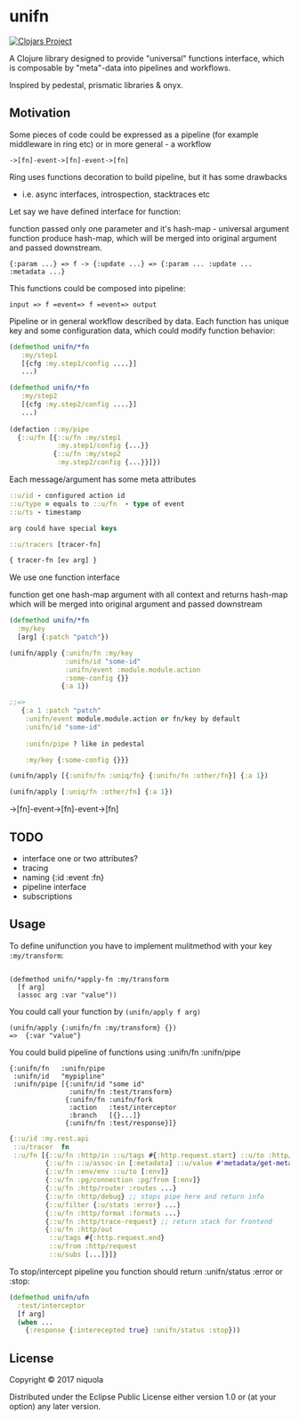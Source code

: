 # unifn

[![Clojars Project](https://img.shields.io/clojars/v/unifn.svg)](https://clojars.org/unifn)

A Clojure library designed to provide "universal"
functions interface, which is composable by "meta"-data
into pipelines and workflows. 

Inspired by pedestal, prismatic libraries & onyx.


## Motivation

Some pieces of code could be expressed 
as a pipeline (for example middleware in ring etc) or in more 
general - a workflow


```
->[fn]-event->[fn]-event->[fn]

```

Ring uses functions decoration to build pipeline, but it has some drawbacks
- i.e. async interfaces, introspection, stacktraces etc

Let say we have defined interface for function:

function passed only one parameter and it's hash-map - universal argument
function produce hash-map, which will be merged into original argument and
passed downstream.

```
{:param ...} => f -> {:update ...} => {:param ... :update ... :metadata ...}
```

This functions could be composed into pipeline:

```
input => f =event=> f =event=> output

```

Pipeline or in general workflow described by data. 
Each function has unique key and some configuration data, which could modify
function behavior:


```clj
(defmethod unifn/*fn
   :my/step1
   [{cfg :my.step1/config ....}]
   ...)

(defmethod unifn/*fn
   :my/step2
   [{cfg :my.step2/config ....}]
   ...)
   
(defaction ::my/pipe
  {::u/fn [{::u/fn :my/step1
            :my.step1/config {...}}
           {::u/fn :my/step2
            :my.step2/config {...}}]})
```


Each message/argument has some meta attributes

```clj
::u/id - configured action id
::u/type = equals to ::u/fn  - type of event
::u/ts - timestamp

arg could have special keys

::u/tracers [tracer-fn]

{ tracer-fn [ev arg] }

```

We use one function interface

function get one hash-map argument with all context 
and returns hash-map which will be merged into original argument and passed
downstream

``` clj
(defmethod unifn/*fn 
  :my/key
  [arg] {:patch "patch"})

(unifn/apply {:unifn/fn :my/key
              :unifn/id "some-id"
              :unifn/event :module.module.action
              :some-config {}} 
             {:a 1}) 

;;=> 
   {:a 1 :patch "patch" 
    :unifn/event module.module.action or fn/key by default
    :unifn/id "some-id"
    
    :unifn/pipe ? like in pedestal

    :my/key {:some-config {}}}

(unifn/apply [{:unifn/fn :uniq/fn} {:unifn/fn :other/fn}] {:a 1})

(unifn/apply [:uniq/fn :other/fn] {:a 1})

```

->[fn]-event->[fn]-event->[fn]


## TODO

* interface one or two attributes?
* tracing
* naming {:id :event :fn}
* pipeline interface
* subscriptions


## Usage


To define unifunction you have to
implement mulitmethod with your key `:my/transform`:

```

(defmethod unifn/*apply-fn :my/transform
  [f arg]
  (assoc arg :var "value"))
```


You could call your function by `(unifn/apply f arg)`


```
(unifn/apply {:unifn/fn :my/transform} {}) 
=>  {:var "value"}

```

You could build pipeline of functions using :unifn/fn :unifn/pipe


```
{:unifn/fn   :unifn/pipe
 :unifn/id   "mypipline"
 :unifn/pipe [{:unifn/id "some id"
               :unifn/fn :test/transform}
              {:unifn/fn :unifn/fork
               :action   :test/interceptor
               :branch   [{}...]}
              {:unifn/fn :test/response}]}
```


```clj
{::u/id :my.rest.api
 ::u/tracer  fn 
 ::u/fn [{::u/fn :http/in ::u/tags #{:http.request.start} ::u/to :http/request}
         {::u/fn ::u/assoc-in [:metadata] ::u/value #'metadata/get-metadata'}
         {::u/fn :env/env ::u/to [:env]}
         {::u/fn :pg/connection :pg/from [:env]}
         {::u/fn :http/router :routes ...}
         {::u/fn :http/debug} ;; stops pipe here and return info
         {::u/filter {:u/stats :error} ...}
         {::u/fn :http/format :formats ...}
         {::u/fn :http/trace-request} ;; return stack for frontend
         {::u/fn :http/out 
          ::u/tags #{:http.request.end} 
          ::u/from :http/request
          ::u/subs [...]}]}
```


To stop/intercept pipeline you function should return :unifn/status :error or :stop:


```clj
(defmethod unifn/ufn 
  :test/interceptor
  [f arg]
  (when ...
    {:response {:interecepted true} :unifn/status :stop}))
```

## License

Copyright © 2017 niquola

Distributed under the Eclipse Public License either version 1.0 or (at
your option) any later version.
